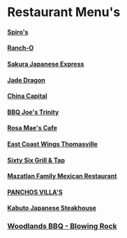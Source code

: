 # Restaurant Menu's <br>

#### [Spiro's](https://chuckbyrum2.github.io/spiros) <br>
#### [Ranch-O](https://chuckbyrum2.github.io/rancho) <br>
#### [Sakura Japanese Express](https://chuckbyrum2.github.io/sakura) <br>
#### [Jade Dragon](https://chuckbyrum2.github.io/jadedragon) <br>
#### [China Capital](https://chuckbyrum2.github.io/chinacapital) <br>
#### [BBQ Joe's Trinity](https://www.bbqjoes.com/) <br>
#### [Rosa Mae's Cafe](https://www.rosamaescafe.com/menu.html) <br>
#### [East Coast Wings Thomasville](https://eastcoastwings.olo.com/menu/east-coast-wings-grill-thomasville-nc/) <br>
#### [Sixty Six Grill & Tap](https://www.sixtysixgrillandtap.com/menu) <br>
#### [Mazatlan Family Mexican Restaurant](http://www.mazatlanthomasville.com/) <br>
#### [PANCHOS VILLA'S](http://www.mypanchovillas.com/food-menu) <br>
#### [Kabuto Japanese Steakhouse](https://www.kabutosteakhouse.com/) <br>

### [Woodlands BBQ - Blowing Rock](https://www.woodlandsbbq.com/)<br>
